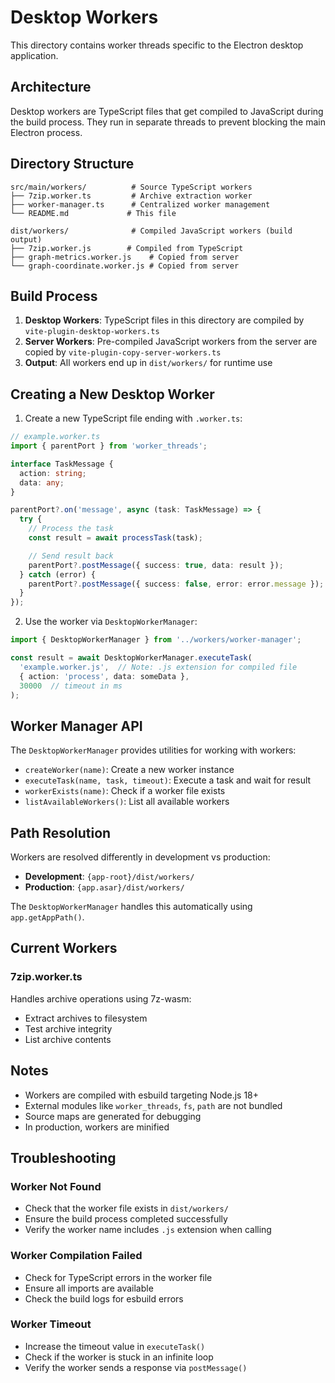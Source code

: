 # Desktop Workers

This directory contains worker threads specific to the Electron desktop application.

## Architecture

Desktop workers are TypeScript files that get compiled to JavaScript during the build process. They run in separate threads to prevent blocking the main Electron process.

## Directory Structure

```
src/main/workers/          # Source TypeScript workers
├── 7zip.worker.ts         # Archive extraction worker
├── worker-manager.ts      # Centralized worker management
└── README.md             # This file

dist/workers/              # Compiled JavaScript workers (build output)
├── 7zip.worker.js        # Compiled from TypeScript
├── graph-metrics.worker.js    # Copied from server
└── graph-coordinate.worker.js # Copied from server
```

## Build Process

1. **Desktop Workers**: TypeScript files in this directory are compiled by `vite-plugin-desktop-workers.ts`
2. **Server Workers**: Pre-compiled JavaScript workers from the server are copied by `vite-plugin-copy-server-workers.ts`
3. **Output**: All workers end up in `dist/workers/` for runtime use

## Creating a New Desktop Worker

1. Create a new TypeScript file ending with `.worker.ts`:

```typescript
// example.worker.ts
import { parentPort } from 'worker_threads';

interface TaskMessage {
  action: string;
  data: any;
}

parentPort?.on('message', async (task: TaskMessage) => {
  try {
    // Process the task
    const result = await processTask(task);

    // Send result back
    parentPort?.postMessage({ success: true, data: result });
  } catch (error) {
    parentPort?.postMessage({ success: false, error: error.message });
  }
});
```

2. Use the worker via `DesktopWorkerManager`:

```typescript
import { DesktopWorkerManager } from '../workers/worker-manager';

const result = await DesktopWorkerManager.executeTask(
  'example.worker.js',  // Note: .js extension for compiled file
  { action: 'process', data: someData },
  30000  // timeout in ms
);
```

## Worker Manager API

The `DesktopWorkerManager` provides utilities for working with workers:

- `createWorker(name)`: Create a new worker instance
- `executeTask(name, task, timeout)`: Execute a task and wait for result
- `workerExists(name)`: Check if a worker file exists
- `listAvailableWorkers()`: List all available workers

## Path Resolution

Workers are resolved differently in development vs production:

- **Development**: `{app-root}/dist/workers/`
- **Production**: `{app.asar}/dist/workers/`

The `DesktopWorkerManager` handles this automatically using `app.getAppPath()`.

## Current Workers

### 7zip.worker.ts
Handles archive operations using 7z-wasm:
- Extract archives to filesystem
- Test archive integrity
- List archive contents

## Notes

- Workers are compiled with esbuild targeting Node.js 18+
- External modules like `worker_threads`, `fs`, `path` are not bundled
- Source maps are generated for debugging
- In production, workers are minified

## Troubleshooting

### Worker Not Found
- Check that the worker file exists in `dist/workers/`
- Ensure the build process completed successfully
- Verify the worker name includes `.js` extension when calling

### Worker Compilation Failed
- Check for TypeScript errors in the worker file
- Ensure all imports are available
- Check the build logs for esbuild errors

### Worker Timeout
- Increase the timeout value in `executeTask()`
- Check if the worker is stuck in an infinite loop
- Verify the worker sends a response via `postMessage()`